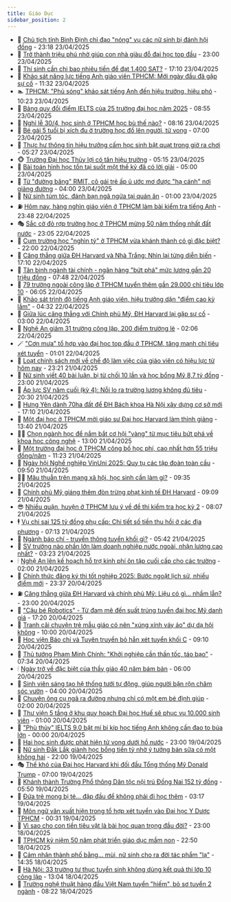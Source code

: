 ```yaml
---
title: Giáo Dục
sidebar_position: 2
---
```


<!-- dantri-giao-duc:START -->
- 🤡 [Chủ tịch tỉnh Bình Định chỉ đạo &quot;nóng&quot; vụ các nữ sinh bị đánh hội đồng](https://dantri.com.vn/giao-duc/chu-tich-tinh-binh-dinh-chi-dao-nong-vu-cac-nu-sinh-bi-danh-hoi-dong-20250423170027015.htm) - 23:18 23/04/2025
- 🗽 [Trở thành triệu phú nhờ giúp con nhà giàu đỗ đại học top đầu](https://dantri.com.vn/giao-duc/tro-thanh-trieu-phu-nho-giup-con-nha-giau-do-dai-hoc-top-dau-20250422212739816.htm) - 23:00 23/04/2025
- 🚦 [Thí sinh cần chi bao nhiêu tiền để đạt 1.400 SAT?](https://dantri.com.vn/giao-duc/thi-sinh-can-chi-bao-nhieu-tien-de-dat-1400-sat-20250423220658456.htm) - 17:10 23/04/2025
- 🌋 [Khảo sát năng lực tiếng Anh giáo viên TPHCM: Mới ngày đầu đã gặp sự cố](https://dantri.com.vn/giao-duc/khao-sat-nang-luc-tieng-anh-giao-vien-tphcm-moi-ngay-dau-da-gap-su-co-20250423175358574.htm) - 11:32 23/04/2025
- 🏊 [TPHCM: &quot;Phủ sóng&quot; khảo sát tiếng Anh đến hiệu trưởng, hiệu phó](https://dantri.com.vn/giao-duc/tphcm-phu-song-khao-sat-tieng-anh-den-hieu-truong-hieu-pho-20250423170151098.htm) - 10:23 23/04/2025
- 🎃 [Bảng quy đổi điểm IELTS của 25 trường đại học năm 2025](https://dantri.com.vn/giao-duc/bang-quy-doi-diem-ielts-cua-25-truong-dai-hoc-nam-2025-20250423141237539.htm) - 08:55 23/04/2025
- 💄 [Nghỉ lễ 30/4, học sinh ở TPHCM học bù thế nào?](https://dantri.com.vn/giao-duc/nghi-le-304-hoc-sinh-o-tphcm-hoc-bu-the-nao-20250423145400895.htm) - 08:16 23/04/2025
- 🦅 [Bé gái 5 tuổi bị xích đu ở trường học đổ lên người, tử vong](https://dantri.com.vn/giao-duc/be-gai-5-tuoi-bi-xich-du-o-truong-hoc-do-len-nguoi-tu-vong-20250423131245279.htm) - 07:00 23/04/2025
- 🚦 [Thực hư thông tin hiệu trưởng cấm học sinh bật quạt trong giờ ra chơi](https://dantri.com.vn/giao-duc/thuc-hu-thong-tin-hieu-truong-cam-hoc-sinh-bat-quat-trong-gio-ra-choi-20250423120319943.htm) - 05:27 23/04/2025
- 🐵 [Trường Đại học Thủy lợi có tân hiệu trưởng](https://dantri.com.vn/giao-duc/truong-dai-hoc-thuy-loi-co-tan-hieu-truong-20250423114728426.htm) - 05:15 23/04/2025
- 🐘 [Bài toán hình học tồn tại suốt một thế kỷ đã có lời giải](https://dantri.com.vn/giao-duc/bai-toan-hinh-hoc-ton-tai-suot-mot-the-ky-da-co-loi-giai-20250420115541253.htm) - 05:00 23/04/2025
- 🦏 [Từ &quot;đường băng&quot; RMIT, cô gái trẻ ấp ủ ước mơ được &quot;hạ cánh&quot; nơi giảng đường](https://dantri.com.vn/giao-duc/tu-duong-bang-rmit-co-gai-tre-ap-u-uoc-mo-duoc-ha-canh-noi-giang-duong-20250418102127762.htm) - 04:00 23/04/2025
- 💼 [Nữ sinh túm tóc, đánh bạn ngã ngửa tại quán ăn](https://dantri.com.vn/giao-duc/nu-sinh-tum-toc-danh-ban-nga-ngua-tai-quan-an-20250422213507799.htm) - 01:00 23/04/2025
- ⛽️ [Hôm nay, hàng nghìn giáo viên ở TPHCM làm bài kiểm tra tiếng Anh](https://dantri.com.vn/giao-duc/hom-nay-hang-nghin-giao-vien-o-tphcm-lam-bai-kiem-tra-tieng-anh-20250423063343195.htm) - 23:48 22/04/2025
- 🎭 [Sắc cờ đỏ rợp trường học ở TPHCM mừng 50 năm thống nhất đất nước](https://dantri.com.vn/giao-duc/sac-co-do-rop-truong-hoc-o-tphcm-mung-50-nam-thong-nhat-dat-nuoc-20250423055816023.htm) - 23:05 22/04/2025
- 🎃 [Cụm trường học &quot;nghìn tỷ&quot; ở TPHCM vừa khánh thành có gì đặc biệt?](https://dantri.com.vn/giao-duc/cum-truong-hoc-nghin-ty-o-tphcm-vua-khanh-thanh-co-gi-dac-biet-20250422161544562.htm) - 22:00 22/04/2025
- 🚀 [Căng thẳng giữa ĐH Harvard và Nhà Trắng: Nhìn lại từng diễn biến](https://dantri.com.vn/giao-duc/cang-thang-giua-dh-harvard-va-nha-trang-nhin-lai-tung-dien-bien-20250421111814260.htm) - 17:10 22/04/2025
- 👀 [Tân binh ngành tài chính - ngân hàng &quot;bứt phá&quot; mức lương gần 20 triệu đồng](https://dantri.com.vn/giao-duc/tan-binh-nganh-tai-chinh-ngan-hang-but-pha-muc-luong-gan-20-trieu-dong-20250422143816595.htm) - 07:48 22/04/2025
- 🌝 [79 trường ngoài công lập ở TPHCM tuyển thêm gần 29.000 chỉ tiêu lớp 10](https://dantri.com.vn/giao-duc/79-truong-ngoai-cong-lap-o-tphcm-tuyen-them-gan-29000-chi-tieu-lop-10-20250422130115441.htm) - 06:05 22/04/2025
- 🤗 [Khảo sát trình độ tiếng Anh giáo viên, hiệu trưởng dặn &quot;điểm cao kỳ lắm&quot;](https://dantri.com.vn/giao-duc/khao-sat-trinh-do-tieng-anh-giao-vien-hieu-truong-dan-diem-cao-ky-lam-20250422104513116.htm) - 04:32 22/04/2025
- 🦄 [Giữa lúc căng thẳng với Chính phủ Mỹ, ĐH Harvard lại gặp sự cố](https://dantri.com.vn/giao-duc/giua-luc-cang-thang-voi-chinh-phu-my-dh-harvard-lai-gap-su-co-20250421190242140.htm) - 03:00 22/04/2025
- 🦍 [Nghệ An giảm 31 trường công lập, 200 điểm trường lẻ](https://dantri.com.vn/giao-duc/nghe-an-giam-31-truong-cong-lap-200-diem-truong-le-20250421181217113.htm) - 02:06 22/04/2025
- 🪄 [&quot;Cơn mưa&quot; tổ hợp vào đại học top đầu ở TPHCM, tăng mạnh chỉ tiêu xét tuyển](https://dantri.com.vn/giao-duc/con-mua-to-hop-vao-dai-hoc-top-dau-o-tphcm-tang-manh-chi-tieu-xet-tuyen-20250422075050794.htm) - 01:01 22/04/2025
- 🦆 [Loạt chính sách mới về chế độ làm việc của giáo viên có hiệu lực từ hôm nay](https://dantri.com.vn/giao-duc/loat-chinh-sach-moi-ve-che-do-lam-viec-cua-giao-vien-co-hieu-luc-tu-hom-nay-20250421223959458.htm) - 23:21 21/04/2025
- 🚀 [Nữ sinh viết 40 bài luận, bị từ chối 10 lần và học bổng Mỹ 8,7 tỷ đồng](https://dantri.com.vn/giao-duc/nu-sinh-viet-40-bai-luan-bi-tu-choi-10-lan-va-hoc-bong-my-87-ty-dong-20250419233025834.htm) - 23:00 21/04/2025
- 🦒 [Áp lực SV năm cuối &lpar;kỳ 4&rpar;: Nỗi lo ra trường lương không đủ tiêu](https://dantri.com.vn/giao-duc/ap-luc-sv-nam-cuoi-ky-4-noi-lo-ra-truong-luong-khong-du-tieu-20250421161211411.htm) - 20:30 21/04/2025
- 🤡 [Hưng Yên dành 70ha đất để ĐH Bách khoa Hà Nội xây dựng cơ sở mới](https://dantri.com.vn/giao-duc/hung-yen-danh-70ha-dat-de-dh-bach-khoa-ha-noi-xay-dung-co-so-moi-20250421220524497.htm) - 17:10 21/04/2025
- 🤔 [Một đại học ở TPHCM mời giáo sư Đại học Harvard làm thỉnh giảng](https://dantri.com.vn/giao-duc/mot-dai-hoc-o-tphcm-moi-giao-su-dai-hoc-harvard-lam-thinh-giang-20250421201927317.htm) - 13:40 21/04/2025
- 🧑‍💻 [Chọn ngành học để nắm bắt cơ hội &quot;vàng&quot; từ mục tiêu bứt phá về khoa học công nghệ](https://dantri.com.vn/giao-duc/chon-nganh-hoc-de-nam-bat-co-hoi-vang-tu-muc-tieu-but-pha-ve-khoa-hoc-cong-nghe-20250421175607407.htm) - 13:00 21/04/2025
- 🤡 [Một trường đại học ở TPHCM công bố học phí, cao nhất hơn 55 triệu đồng/năm](https://dantri.com.vn/giao-duc/mot-truong-dai-hoc-o-tphcm-cong-bo-hoc-phi-cao-nhat-hon-55-trieu-dongnam-20250421181556025.htm) - 11:23 21/04/2025
- 🧠 [Ngày hội Nghề nghiệp VinUni 2025: Quy tụ các tập đoàn toàn cầu](https://dantri.com.vn/giao-duc/ngay-hoi-nghe-nghiep-vinuni-2025-quy-tu-cac-tap-doan-toan-cau-20250421162218653.htm) - 09:50 21/04/2025
- 🧑‍💻 [Mâu thuẫn trên mạng xã hội, học sinh cần làm gì?](https://dantri.com.vn/giao-duc/mau-thuan-tren-mang-xa-hoi-hoc-sinh-can-lam-gi-20250421154353511.htm) - 09:35 21/04/2025
- 🧠 [Chính phủ Mỹ giáng thêm đòn trừng phạt kinh tế ĐH Harvard](https://dantri.com.vn/giao-duc/chinh-phu-my-giang-them-don-trung-phat-kinh-te-dh-harvard-20250421131502328.htm) - 09:09 21/04/2025
- 😎 [Nhiều quận, huyện ở TPHCM lưu ý về đề thi kiểm tra học kỳ 2](https://dantri.com.vn/giao-duc/nhieu-quan-huyen-o-tphcm-luu-y-ve-de-thi-kiem-tra-hoc-ky-2-20250421145825721.htm) - 08:07 21/04/2025
- 🕴 [Vụ chi sai 125 tỷ đồng phụ cấp: Chi tiết số tiền thu hồi ở các địa phương](https://dantri.com.vn/giao-duc/vu-chi-sai-125-ty-dong-phu-cap-chi-tiet-so-tien-thu-hoi-o-cac-dia-phuong-20250421134124545.htm) - 07:13 21/04/2025
- 🧠 [Ngành báo chí - truyền thông tuyển khối gì?](https://dantri.com.vn/giao-duc/nganh-bao-chi-truyen-thong-tuyen-khoi-gi-20250421121442065.htm) - 05:42 21/04/2025
- 🚀 [SV trường nào phần lớn làm doanh nghiệp nước ngoài, nhận lương cao nhất?](https://dantri.com.vn/giao-duc/sv-truong-nao-phan-lon-lam-doanh-nghiep-nuoc-ngoai-nhan-luong-cao-nhat-20250421093323867.htm) - 03:23 21/04/2025
- 🕯 [Nghệ An lên kế hoạch hỗ trợ kinh phí ôn tập cuối cấp cho các trường](https://dantri.com.vn/giao-duc/nghe-an-len-ke-hoach-ho-tro-kinh-phi-on-tap-cuoi-cap-cho-cac-truong-20250421073428461.htm) - 02:00 21/04/2025
- 🧰 [Chính thức đăng ký thi tốt nghiệp 2025: Bước ngoặt lịch sử, nhiều điểm mới](https://dantri.com.vn/giao-duc/chinh-thuc-dang-ky-thi-tot-nghiep-2025-buoc-ngoat-lich-su-nhieu-diem-moi-20250421063243897.htm) - 23:37 20/04/2025
- ⛽️ [Căng thẳng giữa ĐH Harvard và chính phủ Mỹ: Liệu có gì... nhầm lẫn?](https://dantri.com.vn/giao-duc/cang-thang-giua-dh-harvard-va-chinh-phu-my-lieu-co-gi-nham-lan-20250420161652706.htm) - 23:00 20/04/2025
- 🤖 [&quot;Cậu bé Robotics&quot; - Từ đam mê đến suất trúng tuyển đại học Mỹ danh giá](https://dantri.com.vn/giao-duc/cau-be-robotics-tu-dam-me-den-suat-trung-tuyen-dai-hoc-my-danh-gia-20250420225759736.htm) - 17:20 20/04/2025
- 🦍 [Tranh cãi chuyện trẻ mẫu giáo có nên &quot;xúng xính váy áo&quot; dự dạ hội không](https://dantri.com.vn/giao-duc/tranh-cai-chuyen-tre-mau-giao-co-nen-xung-xinh-vay-ao-du-da-hoi-khong-20250419151511934.htm) - 10:00 20/04/2025
- 🐘 [Học viện Báo chí và Tuyên truyền bỏ hẳn xét tuyển khối C](https://dantri.com.vn/giao-duc/hoc-vien-bao-chi-va-tuyen-truyen-bo-han-xet-tuyen-khoi-c-20250420154614305.htm) - 09:10 20/04/2025
- 🌊 [Thủ tướng Phạm Minh Chính: &quot;Khởi nghiệp cần thần tốc, táo bạo&quot;](https://dantri.com.vn/giao-duc/thu-tuong-pham-minh-chinh-khoi-nghiep-can-than-toc-tao-bao-20250420141926721.htm) - 07:34 20/04/2025
- 🕯 [Ngày trở về đặc biệt của thầy giáo 40 năm bám bản](https://dantri.com.vn/giao-duc/ngay-tro-ve-dac-biet-cua-thay-giao-40-nam-bam-ban-20250418172353806.htm) - 06:00 20/04/2025
- 🐎 [Sinh viên sáng tạo hệ thống tưới tự động, giúp người bận rộn chăm sóc vườn](https://dantri.com.vn/giao-duc/sinh-vien-sang-tao-he-thong-tuoi-tu-dong-giup-nguoi-ban-ron-cham-soc-vuon-20250419232530417.htm) - 04:00 20/04/2025
- 🐻 [Chuyện ông cụ ngã ra đường nhưng chỉ có một em bé định giúp](https://dantri.com.vn/giao-duc/chuyen-ong-cu-nga-ra-duong-nhung-chi-co-mot-em-be-dinh-giup-20250418194438389.htm) - 02:00 20/04/2025
- 🐎 [Thư viện 5 tầng ở khu quy hoạch Đại học Huế sẽ phục vụ 10.000 sinh viên](https://dantri.com.vn/giao-duc/thu-vien-5-tang-o-khu-quy-hoach-dai-hoc-hue-se-phuc-vu-10000-sinh-vien-20250419165121013.htm) - 01:00 20/04/2025
- 🫣 [&quot;Phù thủy&quot; IELTS 9.0 bật mí bí kíp học tiếng Anh không cần đao to búa lớn](https://dantri.com.vn/giao-duc/phu-thuy-ielts-90-bat-mi-bi-kip-hoc-tieng-anh-khong-can-dao-to-bua-lon-20250419224310085.htm) - 00:00 20/04/2025
- 🤭 [Hai học sinh được phát hiện tử vong dưới hồ nước](https://dantri.com.vn/giao-duc/hai-hoc-sinh-duoc-phat-hien-tu-vong-duoi-ho-nuoc-20250419202634082.htm) - 23:00 19/04/2025
- 🥳 [Nữ sinh Đắk Lắk giành học bổng tiền tỷ nhờ ý tưởng bán sữa có một không hai](https://dantri.com.vn/giao-duc/nu-sinh-dak-lak-gianh-hoc-bong-tien-ty-nho-y-tuong-ban-sua-co-mot-khong-hai-20250419213628574.htm) - 22:00 19/04/2025
- 🎭 [Thế khó của Đại học Harvard khi đối đầu Tổng thống Mỹ Donald Trump](https://dantri.com.vn/giao-duc/the-kho-cua-dai-hoc-harvard-khi-doi-dau-tong-thong-my-donald-trump-20250418131550140.htm) - 07:00 19/04/2025
- 🥸 [Khánh thành Trường Phổ thông Dân tộc nội trú Đồng Nai 152 tỷ đồng](https://dantri.com.vn/giao-duc/khanh-thanh-truong-pho-thong-dan-toc-noi-tru-dong-nai-152-ty-dong-20250419121719448.htm) - 05:50 19/04/2025
- 🦣 [Đứa trẻ mong bị té… đập đầu để không phải đi học thêm](https://dantri.com.vn/giao-duc/dua-tre-mong-bi-te-dap-dau-de-khong-phai-di-hoc-them-20250419095019202.htm) - 03:17 19/04/2025
- 🤔 [Môn ngữ văn xuất hiện trong tổ hợp xét tuyển vào Đại học Y Dược TPHCM](https://dantri.com.vn/giao-duc/mon-ngu-van-xuat-hien-trong-to-hop-xet-tuyen-vao-dai-hoc-y-duoc-tphcm-20250419071814823.htm) - 00:31 19/04/2025
- 🦣 [Vì sao cho con tiền tiêu vặt là bài học quan trọng đầu đời?](https://dantri.com.vn/giao-duc/vi-sao-cho-con-tien-tieu-vat-la-bai-hoc-quan-trong-dau-doi-20250416105646841.htm) - 23:00 18/04/2025
- 🐲 [TPHCM kỷ niệm 50 năm phát triển giáo dục mầm non](https://dantri.com.vn/giao-duc/tphcm-ky-niem-50-nam-phat-trien-giao-duc-mam-non-20250419033411223.htm) - 22:50 18/04/2025
- 🔭 [Cảm nhận thành phố bằng… mùi, nữ sinh cho ra đời tác phẩm &quot;lạ&quot;](https://dantri.com.vn/giao-duc/cam-nhan-thanh-pho-bang-mui-nu-sinh-cho-ra-doi-tac-pham-la-20250418204724698.htm) - 14:35 18/04/2025
- 🥷 [Hà Nội: 33 trường tư thục tuyển sinh không dùng kết quả thi lớp 10 công lập](https://dantri.com.vn/giao-duc/ha-noi-33-truong-tu-thuc-tuyen-sinh-khong-dung-ket-qua-thi-lop-10-cong-lap-20250418200143831.htm) - 13:04 18/04/2025
- 🎊 [Trường nghệ thuật hàng đầu Việt Nam tuyển &quot;hiếm&quot;, bỏ sơ tuyển 2 ngành](https://dantri.com.vn/giao-duc/truong-nghe-thuat-hang-dau-viet-nam-tuyen-hiem-bo-so-tuyen-2-nganh-20250418150648189.htm) - 08:22 18/04/2025<!-- dantri-giao-duc:END -->
